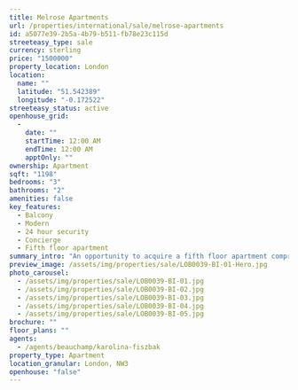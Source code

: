 ```yaml
---
title: Melrose Apartments
url: /properties/international/sale/melrose-apartments
id: a5077e39-2b5a-4b79-b511-fb78e23c115d
streeteasy_type: sale
currency: sterling
price: "1500000"
property_location: London
location:
  name: ""
  latitude: "51.542389"
  longitude: "-0.172522"
streeteasy_status: active
openhouse_grid:
  - 
    date: ""
    startTime: 12:00 AM
    endTime: 12:00 AM
    apptOnly: ""
ownership: Apartment
sqft: "1198"
bedrooms: "3"
bathrooms: "2"
amenities: false
key_features:
  - Balcony
  - Modern
  - 24 hour security
  - Concierge
  - Fifth floor apartment
summary_intro: "An opportunity to acquire a fifth floor apartment comprising of an entrance hall, kitchen and utility room, reception room incorporating a dining area, a master bedroom with ensuite shower room and dressing room, two further bedrooms and a guest bathroom. This apartment has balcony access from the reception and dining room, master bedroom and one other bedroom. The modern development also offers underground parking and 24-hour security. Melrose apartments is located moments from the shops and amenities of England's Lane, Primrose Hill and Swiss Cottage underground station (Jubilee line) which affords easy access to the City and Canary Wharf."
preview_image: /assets/img/properties/sale/LOB0039-BI-01-Hero.jpg
photo_carousel:
  - /assets/img/properties/sale/LOB0039-BI-01.jpg
  - /assets/img/properties/sale/LOB0039-BI-02.jpg
  - /assets/img/properties/sale/LOB0039-BI-03.jpg
  - /assets/img/properties/sale/LOB0039-BI-04.jpg
  - /assets/img/properties/sale/LOB0039-BI-05.jpg
brochure: ""
floor_plans: ""
agents:
  - /agents/beauchamp/karolina-fiszbak
property_type: Apartment
location_granular: London, NW3
openhouse: "false"
---
```

